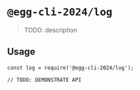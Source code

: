 # `@egg-cli-2024/log`

> TODO: description

## Usage

```
const log = require('@egg-cli-2024/log');

// TODO: DEMONSTRATE API
```
